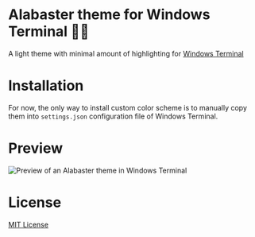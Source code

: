 # Alabaster theme for Windows Terminal 🐱‍🐉
A light theme with minimal amount of highlighting for [Windows Terminal](https://github.com/microsoft/terminal)

# Installation
For now, the only way to install custom color scheme is to manually copy them into `settings.json` configuration file of Windows Terminal.

# Preview

![Preview of an Alabaster theme in Windows Terminal](https://https://github.com/awbv/Windows-Terminal-Alabaster-Scheme/blob/main/preview.png)

# License
[MIT License](https://https://github.com/awbv/Windows-Terminal-Alabaster-Scheme/blob/main/LICENSE.txt)